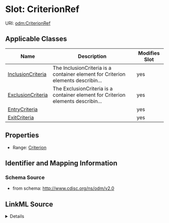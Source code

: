 # Slot: CriterionRef

URI: [odm:CriterionRef](http://www.cdisc.org/ns/odm/v2.0/CriterionRef)



<!-- no inheritance hierarchy -->




## Applicable Classes

| Name | Description | Modifies Slot |
| --- | --- | --- |
[InclusionCriteria](InclusionCriteria.md) | The InclusionCriteria is a container element for Criterion elements describin... |  yes  |
[ExclusionCriteria](ExclusionCriteria.md) | The ExclusionCriteria is a container element for Criterion elements describin... |  yes  |
[EntryCriteria](EntryCriteria.md) |  |  yes  |
[ExitCriteria](ExitCriteria.md) |  |  yes  |







## Properties

* Range: [Criterion](Criterion.md)





## Identifier and Mapping Information







### Schema Source


* from schema: http://www.cdisc.org/ns/odm/v2.0




## LinkML Source

<details>
```yaml
name: CriterionRef
from_schema: http://www.cdisc.org/ns/odm/v2.0
rank: 1000
identifier: false
alias: CriterionRef
domain_of:
- InclusionCriteria
- ExclusionCriteria
- EntryCriteria
- ExitCriteria
range: Criterion

```
</details>